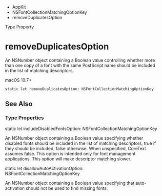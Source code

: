 

- AppKit
- NSFontCollectionMatchingOptionKey
-  removeDuplicatesOption 

Type Property

# removeDuplicatesOption

An NSNumber object containing a Boolean value controlling whether more than one copy of a font with the same PostScript name should be included in the list of matching descriptors.

macOS 10.7+

``` source
static let removeDuplicatesOption: NSFontCollectionMatchingOptionKey
```

## See Also

### Type Properties

static let includeDisabledFontsOption: NSFontCollectionMatchingOptionKey

An NSNumber object containing a Boolean value specifying whether disabled fonts should be included in the list of matching descriptors; true if they should be included, false otherwise. When unspecified, CoreText assumes false. This option is intended only for font management applications. This option will make descriptor matching slower.

static let disallowAutoActivationOption: NSFontCollectionMatchingOptionKey

An NSNumber object containing a Boolean value specifying that auto-activation should not be used to find missing fonts.

